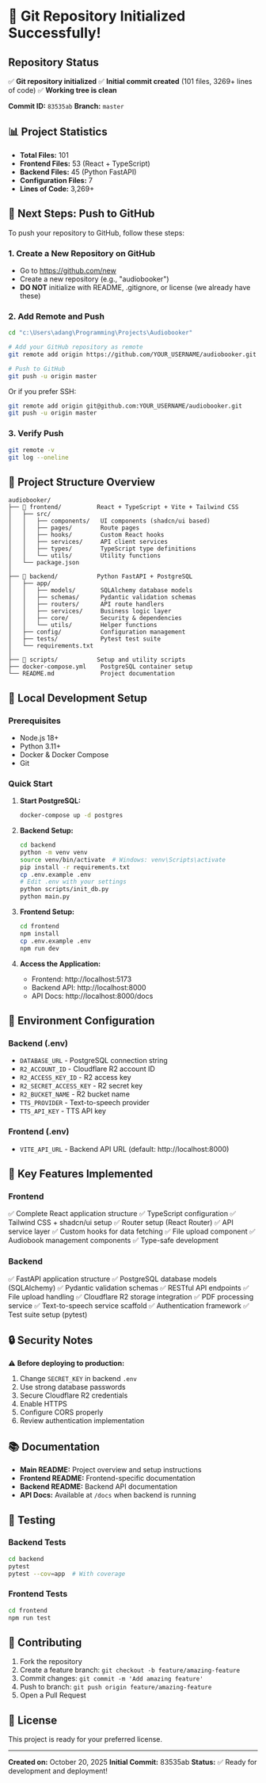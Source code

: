 # 🎉 Git Repository Initialized Successfully!

## Repository Status

✅ **Git repository initialized**
✅ **Initial commit created** (101 files, 3269+ lines of code)
✅ **Working tree is clean**

**Commit ID:** `83535ab`
**Branch:** `master`

## 📊 Project Statistics

- **Total Files:** 101
- **Frontend Files:** 53 (React + TypeScript)
- **Backend Files:** 45 (Python FastAPI)
- **Configuration Files:** 7
- **Lines of Code:** 3,269+

## 🚀 Next Steps: Push to GitHub

To push your repository to GitHub, follow these steps:

### 1. Create a New Repository on GitHub
- Go to https://github.com/new
- Create a new repository (e.g., "audiobooker")
- **DO NOT** initialize with README, .gitignore, or license (we already have these)

### 2. Add Remote and Push

```bash
cd "c:\Users\adang\Programming\Projects\Audiobooker"

# Add your GitHub repository as remote
git remote add origin https://github.com/YOUR_USERNAME/audiobooker.git

# Push to GitHub
git push -u origin master
```

Or if you prefer SSH:

```bash
git remote add origin git@github.com:YOUR_USERNAME/audiobooker.git
git push -u origin master
```

### 3. Verify Push

```bash
git remote -v
git log --oneline
```

## 📂 Project Structure Overview

```
audiobooker/
├── 📁 frontend/          React + TypeScript + Vite + Tailwind CSS
│   ├── src/
│   │   ├── components/   UI components (shadcn/ui based)
│   │   ├── pages/        Route pages
│   │   ├── hooks/        Custom React hooks
│   │   ├── services/     API client services
│   │   ├── types/        TypeScript type definitions
│   │   └── utils/        Utility functions
│   └── package.json
│
├── 📁 backend/           Python FastAPI + PostgreSQL
│   ├── app/
│   │   ├── models/       SQLAlchemy database models
│   │   ├── schemas/      Pydantic validation schemas
│   │   ├── routers/      API route handlers
│   │   ├── services/     Business logic layer
│   │   ├── core/         Security & dependencies
│   │   └── utils/        Helper functions
│   ├── config/           Configuration management
│   ├── tests/            Pytest test suite
│   └── requirements.txt
│
├── 📁 scripts/           Setup and utility scripts
├── docker-compose.yml    PostgreSQL container setup
└── README.md             Project documentation
```

## 🔧 Local Development Setup

### Prerequisites
- Node.js 18+
- Python 3.11+
- Docker & Docker Compose
- Git

### Quick Start

1. **Start PostgreSQL:**
   ```bash
   docker-compose up -d postgres
   ```

2. **Backend Setup:**
   ```bash
   cd backend
   python -m venv venv
   source venv/bin/activate  # Windows: venv\Scripts\activate
   pip install -r requirements.txt
   cp .env.example .env
   # Edit .env with your settings
   python scripts/init_db.py
   python main.py
   ```

3. **Frontend Setup:**
   ```bash
   cd frontend
   npm install
   cp .env.example .env
   npm run dev
   ```

4. **Access the Application:**
   - Frontend: http://localhost:5173
   - Backend API: http://localhost:8000
   - API Docs: http://localhost:8000/docs

## 📝 Environment Configuration

### Backend (.env)
- `DATABASE_URL` - PostgreSQL connection string
- `R2_ACCOUNT_ID` - Cloudflare R2 account ID
- `R2_ACCESS_KEY_ID` - R2 access key
- `R2_SECRET_ACCESS_KEY` - R2 secret key
- `R2_BUCKET_NAME` - R2 bucket name
- `TTS_PROVIDER` - Text-to-speech provider
- `TTS_API_KEY` - TTS API key

### Frontend (.env)
- `VITE_API_URL` - Backend API URL (default: http://localhost:8000)

## 🎯 Key Features Implemented

### Frontend
✅ Complete React application structure
✅ TypeScript configuration
✅ Tailwind CSS + shadcn/ui setup
✅ Router setup (React Router)
✅ API service layer
✅ Custom hooks for data fetching
✅ File upload component
✅ Audiobook management components
✅ Type-safe development

### Backend
✅ FastAPI application structure
✅ PostgreSQL database models (SQLAlchemy)
✅ Pydantic validation schemas
✅ RESTful API endpoints
✅ File upload handling
✅ Cloudflare R2 storage integration
✅ PDF processing service
✅ Text-to-speech service scaffold
✅ Authentication framework
✅ Test suite setup (pytest)

## 🔒 Security Notes

⚠️ **Before deploying to production:**
1. Change `SECRET_KEY` in backend `.env`
2. Use strong database passwords
3. Secure Cloudflare R2 credentials
4. Enable HTTPS
5. Configure CORS properly
6. Review authentication implementation

## 📚 Documentation

- **Main README:** Project overview and setup instructions
- **Frontend README:** Frontend-specific documentation
- **Backend README:** Backend API documentation
- **API Docs:** Available at `/docs` when backend is running

## 🧪 Testing

### Backend Tests
```bash
cd backend
pytest
pytest --cov=app  # With coverage
```

### Frontend Tests
```bash
cd frontend
npm run test
```

## 🤝 Contributing

1. Fork the repository
2. Create a feature branch: `git checkout -b feature/amazing-feature`
3. Commit changes: `git commit -m 'Add amazing feature'`
4. Push to branch: `git push origin feature/amazing-feature`
5. Open a Pull Request

## 📄 License

This project is ready for your preferred license.

---

**Created on:** October 20, 2025
**Initial Commit:** 83535ab
**Status:** ✅ Ready for development and deployment!
